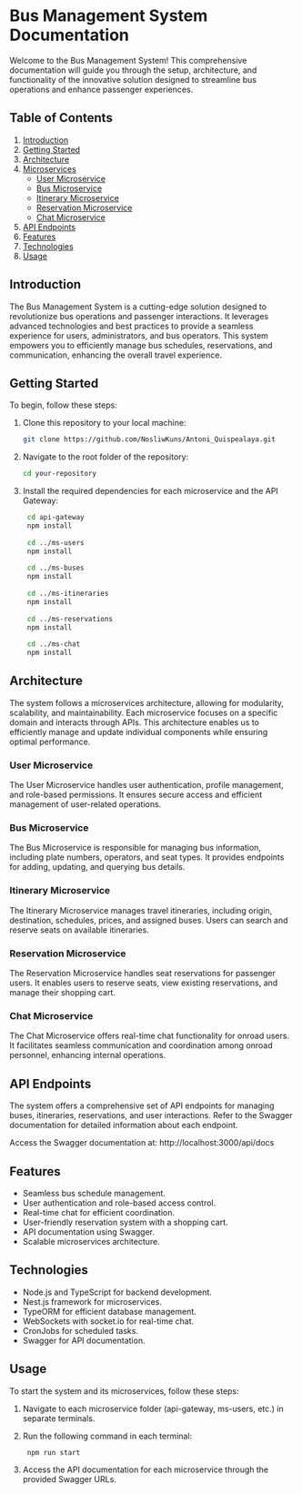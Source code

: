 # Bus Management System Documentation

Welcome to the Bus Management System! This comprehensive documentation will guide you through the setup, architecture, and functionality of the innovative solution designed to streamline bus operations and enhance passenger experiences.

## Table of Contents

1. [Introduction](#introduction)
2. [Getting Started](#getting-started)
3. [Architecture](#architecture)
4. [Microservices](#microservices)
    - [User Microservice](#user-microservice)
    - [Bus Microservice](#bus-microservice)
    - [Itinerary Microservice](#itinerary-microservice)
    - [Reservation Microservice](#reservation-microservice)
    - [Chat Microservice](#chat-microservice)
5. [API Endpoints](#api-endpoints)
6. [Features](#features)
7. [Technologies](#technologies)
8. [Usage](#usage)

## Introduction

The Bus Management System is a cutting-edge solution designed to revolutionize bus operations and passenger interactions. It leverages advanced technologies and best practices to provide a seamless experience for users, administrators, and bus operators. This system empowers you to efficiently manage bus schedules, reservations, and communication, enhancing the overall travel experience.

## Getting Started

To begin, follow these steps:

1. Clone this repository to your local machine:

   ```bash
   git clone https://github.com/NosliwKuns/Antoni_Quispealaya.git
   ```

2. Navigate to the root folder of the repository:

   ```bash
   cd your-repository
   ```

3. Install the required dependencies for each microservice and the API Gateway:

   ```bash
    cd api-gateway
    npm install
    
    cd ../ms-users
    npm install
    
    cd ../ms-buses
    npm install
    
    cd ../ms-itineraries
    npm install
    
    cd ../ms-reservations
    npm install
    
    cd ../ms-chat
    npm install
   ```

## Architecture

The system follows a microservices architecture, allowing for modularity, scalability, and maintainability. Each microservice focuses on a specific domain and interacts through APIs. This architecture enables us to efficiently manage and update individual components while ensuring optimal performance.

### User Microservice

The User Microservice handles user authentication, profile management, and role-based permissions. It ensures secure access and efficient management of user-related operations.

### Bus Microservice

The Bus Microservice is responsible for managing bus information, including plate numbers, operators, and seat types. It provides endpoints for adding, updating, and querying bus details.

### Itinerary Microservice

The Itinerary Microservice manages travel itineraries, including origin, destination, schedules, prices, and assigned buses. Users can search and reserve seats on available itineraries.

### Reservation Microservice

The Reservation Microservice handles seat reservations for passenger users. It enables users to reserve seats, view existing reservations, and manage their shopping cart.

### Chat Microservice

The Chat Microservice offers real-time chat functionality for onroad users. It facilitates seamless communication and coordination among onroad personnel, enhancing internal operations.

## API Endpoints

The system offers a comprehensive set of API endpoints for managing buses, itineraries, reservations, and user interactions. Refer to the Swagger documentation for detailed information about each endpoint.

Access the Swagger documentation at: http://localhost:3000/api/docs

## Features

* Seamless bus schedule management.
* User authentication and role-based access control.
* Real-time chat for efficient coordination.
* User-friendly reservation system with a shopping cart.
* API documentation using Swagger.
* Scalable microservices architecture.

## Technologies

* Node.js and TypeScript for backend development.
* Nest.js framework for microservices.
* TypeORM for efficient database management.
* WebSockets with socket.io for real-time chat.
* CronJobs for scheduled tasks.
* Swagger for API documentation.

## Usage

To start the system and its microservices, follow these steps:

1. Navigate to each microservice folder (api-gateway, ms-users, etc.) in separate terminals.

2. Run the following command in each terminal:

   ```bash
    npm run start
   ```

3. Access the API documentation for each microservice through the provided Swagger URLs.

